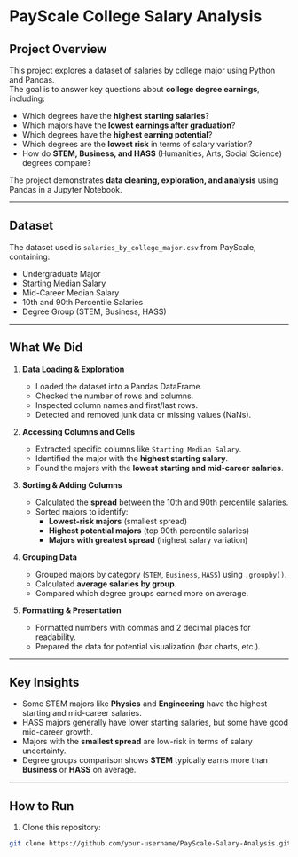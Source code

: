 # PayScale College Salary Analysis

## Project Overview
This project explores a dataset of salaries by college major using Python and Pandas.  
The goal is to answer key questions about **college degree earnings**, including:

- Which degrees have the **highest starting salaries**?  
- Which majors have the **lowest earnings after graduation**?  
- Which degrees have the **highest earning potential**?  
- Which degrees are the **lowest risk** in terms of salary variation?  
- How do **STEM, Business, and HASS** (Humanities, Arts, Social Science) degrees compare?

The project demonstrates **data cleaning, exploration, and analysis** using Pandas in a Jupyter Notebook.

---

## Dataset
The dataset used is `salaries_by_college_major.csv` from PayScale, containing:

- Undergraduate Major  
- Starting Median Salary  
- Mid-Career Median Salary  
- 10th and 90th Percentile Salaries  
- Degree Group (STEM, Business, HASS)

---

## What We Did

1. **Data Loading & Exploration**
   - Loaded the dataset into a Pandas DataFrame.
   - Checked the number of rows and columns.
   - Inspected column names and first/last rows.
   - Detected and removed junk data or missing values (NaNs).

2. **Accessing Columns and Cells**
   - Extracted specific columns like `Starting Median Salary`.
   - Identified the major with the **highest starting salary**.
   - Found the majors with the **lowest starting and mid-career salaries**.

3. **Sorting & Adding Columns**
   - Calculated the **spread** between the 10th and 90th percentile salaries.
   - Sorted majors to identify:
     - **Lowest-risk majors** (smallest spread)
     - **Highest potential majors** (top 90th percentile salaries)
     - **Majors with greatest spread** (highest salary variation)

4. **Grouping Data**
   - Grouped majors by category (`STEM`, `Business`, `HASS`) using `.groupby()`.
   - Calculated **average salaries by group**.
   - Compared which degree groups earned more on average.

5. **Formatting & Presentation**
   - Formatted numbers with commas and 2 decimal places for readability.
   - Prepared the data for potential visualization (bar charts, etc.).

---

## Key Insights
- Some STEM majors like **Physics** and **Engineering** have the highest starting and mid-career salaries.  
- HASS majors generally have lower starting salaries, but some have good mid-career growth.  
- Majors with the **smallest spread** are low-risk in terms of salary uncertainty.  
- Degree groups comparison shows **STEM** typically earns more than **Business** or **HASS** on average.

---

## How to Run
1. Clone this repository:

```bash
git clone https://github.com/your-username/PayScale-Salary-Analysis.git